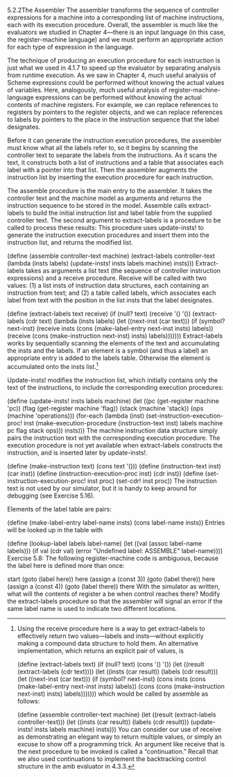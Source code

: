 5.2.2The Assembler
The assembler transforms the sequence of controller expressions for a machine into a corresponding list of machine instructions, each with its execution procedure. Overall, the assembler is much like the evaluators we studied in Chapter 4—there is an input language (in this case, the register-machine language) and we must perform an appropriate action for each type of expression in the language.

The technique of producing an execution procedure for each instruction is just what we used in 4.1.7 to speed up the evaluator by separating analysis from runtime execution. As we saw in Chapter 4, much useful analysis of Scheme expressions could be performed without knowing the actual values of variables. Here, analogously, much useful analysis of register-machine-language expressions can be performed without knowing the actual contents of machine registers. For example, we can replace references to registers by pointers to the register objects, and we can replace references to labels by pointers to the place in the instruction sequence that the label designates.

Before it can generate the instruction execution procedures, the assembler must know what all the labels refer to, so it begins by scanning the controller text to separate the labels from the instructions. As it scans the text, it constructs both a list of instructions and a table that associates each label with a pointer into that list. Then the assembler augments the instruction list by inserting the execution procedure for each instruction.

The assemble procedure is the main entry to the assembler. It takes the controller text and the machine model as arguments and returns the instruction sequence to be stored in the model. Assemble calls extract-labels to build the initial instruction list and label table from the supplied controller text. The second argument to extract-labels is a procedure to be called to process these results: This procedure uses update-insts! to generate the instruction execution procedures and insert them into the instruction list, and returns the modified list.

(define (assemble controller-text machine)
  (extract-labels controller-text
    (lambda (insts labels)
      (update-insts! insts labels machine)
      insts)))
Extract-labels takes as arguments a list text (the sequence of controller instruction expressions) and a receive procedure. Receive will be called with two values: (1) a list insts of instruction data structures, each containing an instruction from text; and (2) a table called labels, which associates each label from text with the position in the list insts that the label designates.

(define (extract-labels text receive)
  (if (null? text)
      (receive '() '())
      (extract-labels 
       (cdr text)
       (lambda (insts labels)
         (let ((next-inst (car text)))
           (if (symbol? next-inst)
               (receive 
                   insts
                   (cons 
                    (make-label-entry 
                     next-inst
                     insts)
                    labels))
               (receive 
                   (cons (make-instruction 
                          next-inst)
                         insts)
                   labels)))))))
Extract-labels works by sequentially scanning the elements of the text and accumulating the insts and the labels. If an element is a symbol (and thus a label) an appropriate entry is added to the labels table. Otherwise the element is accumulated onto the insts list.[^1]

Update-insts! modifies the instruction list, which initially contains only the text of the instructions, to include the corresponding execution procedures:

(define (update-insts! insts labels machine)
  (let ((pc (get-register machine 'pc))
        (flag (get-register machine 'flag))
        (stack (machine 'stack))
        (ops (machine 'operations)))
    (for-each
     (lambda (inst)
       (set-instruction-execution-proc!
        inst
        (make-execution-procedure
         (instruction-text inst) 
         labels
         machine
         pc
         flag
         stack
         ops)))
     insts)))
The machine instruction data structure simply pairs the instruction text with the corresponding execution procedure. The execution procedure is not yet available when extract-labels constructs the instruction, and is inserted later by update-insts!.

(define (make-instruction text)
  (cons text '()))
(define (instruction-text inst) (car inst))
(define (instruction-execution-proc inst)
  (cdr inst))
(define (set-instruction-execution-proc!
         inst
         proc)
  (set-cdr! inst proc))
The instruction text is not used by our simulator, but it is handy to keep around for debugging (see Exercise 5.16).

Elements of the label table are pairs:

(define (make-label-entry label-name insts)
  (cons label-name insts))
Entries will be looked up in the table with

(define (lookup-label labels label-name)
  (let ((val (assoc label-name labels)))
    (if val
        (cdr val)
        (error "Undefined label: ASSEMBLE" 
               label-name))))
Exercise 5.8: The following register-machine code is ambiguous, because the label here is defined more than once:

start
  (goto (label here))
here
  (assign a (const 3))
  (goto (label there))
here
  (assign a (const 4))
  (goto (label there))
there
With the simulator as written, what will the contents of register a be when control reaches there? Modify the extract-labels procedure so that the assembler will signal an error if the same label name is used to indicate two different locations.

[^1]:
    Using the receive procedure here is a way to get extract-labels to effectively return two values—labels and insts—without explicitly making a compound data structure to hold them. An alternative implementation, which returns an explicit pair of values, is

    (define (extract-labels text)
      (if (null? text)
          (cons '() '())
          (let ((result 
                (extract-labels (cdr text))))
            (let ((insts (car result))
                  (labels (cdr result)))
              (let ((next-inst (car text)))
                (if (symbol? next-inst)
                    (cons 
                    insts
                    (cons 
                      (make-label-entry 
                      next-inst insts) 
                      labels))
                    (cons 
                    (cons 
                      (make-instruction next-inst) 
                      insts)
                    labels)))))))
    which would be called by assemble as follows:

    (define (assemble controller-text machine)
      (let ((result 
            (extract-labels controller-text)))
        (let ((insts (car result))
              (labels (cdr result)))
          (update-insts! insts labels machine)
          insts)))
    You can consider our use of receive as demonstrating an elegant way to return multiple values, or simply an excuse to show off a programming trick. An argument like receive that is the next procedure to be invoked is called a “continuation.” Recall that we also used continuations to implement the backtracking control structure in the amb evaluator in 4.3.3.